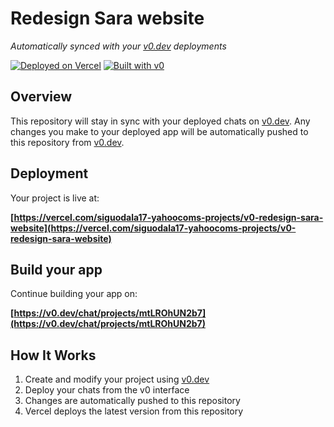 # Redesign Sara website

*Automatically synced with your [v0.dev](https://v0.dev) deployments*

[![Deployed on Vercel](https://img.shields.io/badge/Deployed%20on-Vercel-black?style=for-the-badge&logo=vercel)](https://vercel.com/siguodala17-yahoocoms-projects/v0-redesign-sara-website)
[![Built with v0](https://img.shields.io/badge/Built%20with-v0.dev-black?style=for-the-badge)](https://v0.dev/chat/projects/mtLROhUN2b7)

## Overview

This repository will stay in sync with your deployed chats on [v0.dev](https://v0.dev).
Any changes you make to your deployed app will be automatically pushed to this repository from [v0.dev](https://v0.dev).

## Deployment

Your project is live at:

**[https://vercel.com/siguodala17-yahoocoms-projects/v0-redesign-sara-website](https://vercel.com/siguodala17-yahoocoms-projects/v0-redesign-sara-website)**

## Build your app

Continue building your app on:

**[https://v0.dev/chat/projects/mtLROhUN2b7](https://v0.dev/chat/projects/mtLROhUN2b7)**

## How It Works

1. Create and modify your project using [v0.dev](https://v0.dev)
2. Deploy your chats from the v0 interface
3. Changes are automatically pushed to this repository
4. Vercel deploys the latest version from this repository
